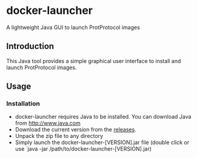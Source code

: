 # docker-launcher
A lightweight Java GUI to launch ProtProtocol images

## Introduction

This Java tool provides a simple graphical user interface to install and launch
ProtProtocol images.

## Usage

### Installation

  * docker-launcher requires Java to be installed. You can download Java from http://www.java.com
  * Download the current version from the [releases](https://github.com/ProtProtocols/docker-launcher/releases). 
  * Unpack the zip file to any directory
  * Simply launch the docker-launcher-[VERSION].jar file (double click or use `java -jar /path/to/docker-launcher-[VERSION].jar)
